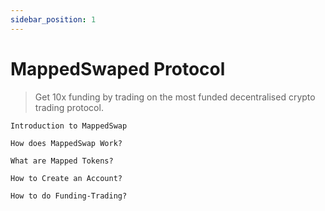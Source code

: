 ```yaml
---
sidebar_position: 1
---
```


# MappedSwaped Protocol

> Get 10x funding by trading on the most funded decentralised crypto trading protocol. 


```
Introduction to MappedSwap
```
```
How does MappedSwap Work?
```
```
What are Mapped Tokens?
```
```
How to Create an Account?
```
```
How to do Funding-Trading?
```